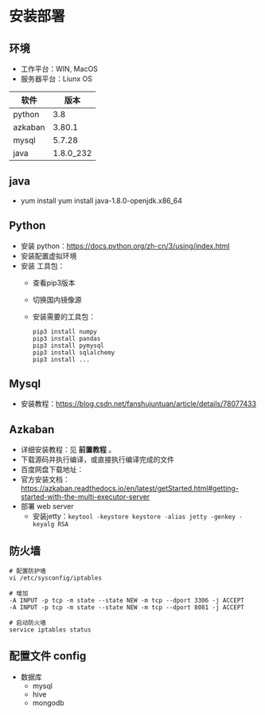 # 安装部署


## 环境

- 工作平台：WIN, MacOS
- 服务器平台：Liunx OS

| 软件    | 版本      |
|---------|-----------|
| python  | 3.8       |
| azkaban | 3.80.1    |
| mysql   | 5.7.28    |
| java    | 1.8.0_232 |

## java

- yum install yum install java-1.8.0-openjdk.x86_64

## Python

- 安装 python：<https://docs.python.org/zh-cn/3/using/index.html>
- 安装配置虚拟环境
- 安装 工具包：
    - 查看pip3版本
    - 切换国内镜像源
    - 安装需要的工具包：
    
        ```
        pip3 install numpy
        pip3 install pandas
        pip3 install pymysql
        pip3 install sqlalchemy
        pip3 install ...
        ```

## Mysql

- 安装教程：<https://blog.csdn.net/fanshujuntuan/article/details/78077433>

## Azkaban

- 详细安装教程：见 **前置教程** 。
- 下载源码并执行编译，或直接执行编译完成的文件
- 百度网盘下载地址：
- 官方安装文档：<https://azkaban.readthedocs.io/en/latest/getStarted.html#getting-started-with-the-multi-executor-server>
- 部署 web server
    - 安装jetty：`keytool -keystore keystore -alias jetty -genkey -keyalg RSA`

## 防火墙
```
# 配置防护墙
vi /etc/sysconfig/iptables

# 增加
-A INPUT -p tcp -m state --state NEW -m tcp --dport 3306 -j ACCEPT
-A INPUT -p tcp -m state --state NEW -m tcp --dport 8081 -j ACCEPT

# 启动防火墙
service iptables status

```

## 配置文件 config

- 数据库
    - mysql
    - hive
    - mongodb
